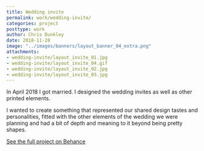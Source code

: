 ```yaml
---
title: Wedding invite
permalink: work/wedding-invite/
categories: project
posttype: work
author: Chris Dunkley
date: 2018-11-28
image: "../images/banners/layout_banner_04_extra.png"
attachments:
- wedding-invite/layout_invite_01.jpg
- wedding-invite/layout_invite_04.gif
- wedding-invite/layout_invite_02.jpg
- wedding-invite/layout_invite_03.jpg
---
```


In April 2018 I got married. I designed the wedding invites as well as other printed elements.

I wanted to create something that represented our shared design tastes and personalities, fitted with the other elements of the wedding we were planning and had a bit of depth and meaning to it beyond being pretty shapes.

<a class="button" href="https://www.behance.net/gallery/65310271/Wedding-invite">See the full project on Behance</a>